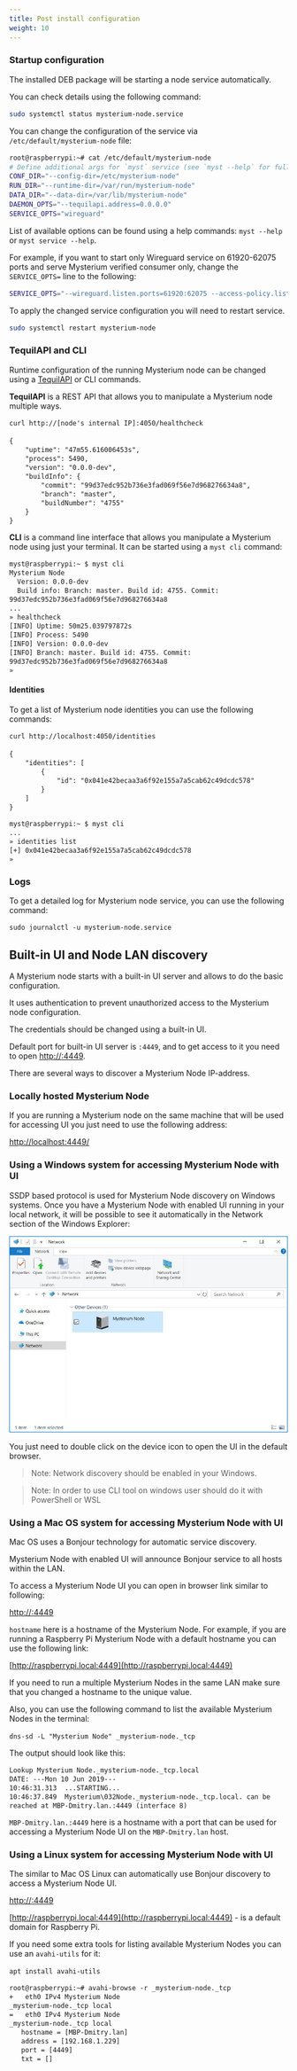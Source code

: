 ```yaml
---
title: Post install configuration
weight: 10
---
```


### Startup configuration
The installed DEB package will be starting a node service automatically.

You can check details using the following command:

```bash
sudo systemctl status mysterium-node.service
```

You can change the configuration of the service via `/etc/default/mysterium-node` file:

```bash
root@raspberrypi:~# cat /etc/default/mysterium-node
# Define additional args for `myst` service (see `myst --help` for full list)
CONF_DIR="--config-dir=/etc/mysterium-node"
RUN_DIR="--runtime-dir=/var/run/mysterium-node"
DATA_DIR="--data-dir=/var/lib/mysterium-node"
DAEMON_OPTS="--tequilapi.address=0.0.0.0"
SERVICE_OPTS="wireguard"
```

List of available options can be found using a help commands: `myst --help` or `myst service --help`.

For example, if you want to start only Wireguard service on 61920-62075 ports and serve Mysterium verified consumer only, change the `SERVICE_OPTS=` line to the following:

```bash
SERVICE_OPTS="--wireguard.listen.ports=61920:62075 --access-policy.list=mysterium wireguard"
```

To apply the changed service configuration you will need to restart service.

```bash
sudo systemctl restart mysterium-node
```

### TequilAPI and CLI
Runtime configuration of the running Mysterium node can be changed using a [TequilAPI](https://tequilapi.mysterium.network/) or CLI commands.

**TequilAPI** is a REST API that allows you to manipulate a Mysterium node multiple ways.

```
curl http://[node's internal IP]:4050/healthcheck

{
    "uptime": "47m55.616006453s",
    "process": 5490,
    "version": "0.0.0-dev",
    "buildInfo": {
        "commit": "99d37edc952b736e3fad069f56e7d968276634a8",
        "branch": "master",
        "buildNumber": "4755"
    }
}
```

**CLI** is a command line interface that allows you manipulate a Mysterium node using just your terminal.
It can be started using a `myst cli` command:

```
myst@raspberrypi:~ $ myst cli
Mysterium Node
  Version: 0.0.0-dev
  Build info: Branch: master. Build id: 4755. Commit: 99d37edc952b736e3fad069f56e7d968276634a8
...
» healthcheck
[INFO] Uptime: 50m25.039797872s
[INFO] Process: 5490
[INFO] Version: 0.0.0-dev
[INFO] Branch: master. Build id: 4755. Commit: 99d37edc952b736e3fad069f56e7d968276634a8
»
```

#### Identities

To get a list of Mysterium node identities you can use the following commands:

```
curl http://localhost:4050/identities

{
    "identities": [
        {
            "id": "0x041e42becaa3a6f92e155a7a5cab62c49dcdc578"
        }
    ]
}
```

```
myst@raspberrypi:~ $ myst cli
...
» identities list
[+] 0x041e42becaa3a6f92e155a7a5cab62c49dcdc578
»
```

### Logs

To get a detailed log for Mysterium node service, you can use the following command:

```
sudo journalctl -u mysterium-node.service
```

## Built-in UI and Node LAN discovery

A Mysterium node starts with a built-in UI server and allows to do the basic configuration.

It uses authentication to prevent unauthorized access to the Mysterium node configuration.

The credentials should be changed using a built-in UI.

Default port for built-in UI server is `:4449`, and to get access to it you need to open [http://<mysterium-node-ip>:4449](http://<mysterium-node-ip>:4449).

There are several ways to discover a Mysterium Node IP-address.

### Locally hosted Mysterium Node

If you are running a Mysterium node on the same machine that will be used for accessing UI you just need to use the following address:

[http://localhost:4449/](http://localhost:4449/)

### Using a Windows system for accessing Mysterium Node with UI

SSDP based protocol is used for Mysterium Node discovery on Windows systems. Once you have a Mysterium Node with enabled UI running in your local network, it will be possible to see it automatically in the Network section of the Windows Explorer:

<div style="text-align:center">
  <img src="../../images/postinstall/discovery.jpeg" alt="Discovery" class="screenshot">
</div>

You just need to double click on the device icon to open the UI in the default browser.

> Note: Network discovery should be enabled in your Windows.

> Note: In order to use CLI tool on windows user should do it with PowerShell or WSL

### Using a Mac OS system for accessing Mysterium Node with UI

Mac OS uses a Bonjour technology for automatic service discovery.

Mysterium Node with enabled UI will announce Bonjour service to all hosts within the LAN.

To access a Mysterium Node UI you can open in browser link similar to following:

[http://<hostname>:4449](http://<hostname>:4449)

`hostname` here is a hostname of the Mysterium Node. For example, if you are running a Raspberry Pi Mysterium Node with a default hostname you can use the following link:

[http://raspberrypi.local:4449](http://raspberrypi.local:4449)

If you need to run a multiple Mysterium Nodes in the same LAN make sure that you changed a hostname to the unique value.

Also, you can use the following command to list the available Mysterium Nodes in the terminal:

`dns-sd -L "Mysterium Node" _mysterium-node._tcp`

The output should look like this:

```
Lookup Mysterium Node._mysterium-node._tcp.local
DATE: ---Mon 10 Jun 2019---
10:46:31.313  ...STARTING...
10:46:37.849  Mysterium\032Node._mysterium-node._tcp.local. can be reached at MBP-Dmitry.lan.:4449 (interface 8)
```

`MBP-Dmitry.lan.:4449` here is a hostname with a port that can be used for accessing a Mysterium Node UI on the `MBP-Dmitry.lan` host.

### Using a Linux system for accessing Mysterium Node with UI

The similar to Mac OS Linux can automatically use Bonjour discovery to access a Mysterium Node UI.

[http://<hostname>:4449](http://<hostname>:4449)

[http://raspberrypi.local:4449](http://raspberrypi.local:4449) - is a default domain for Raspberry Pi.

If you need some extra tools for listing available Mysterium Nodes you can use an `avahi-utils` for it:

`apt install avahi-utils`

```
root@raspberrypi:~# avahi-browse -r _mysterium-node._tcp
+   eth0 IPv4 Mysterium Node                                _mysterium-node._tcp local
=   eth0 IPv4 Mysterium Node                                _mysterium-node._tcp local
   hostname = [MBP-Dmitry.lan]
   address = [192.168.1.229]
   port = [4449]
   txt = []
```
